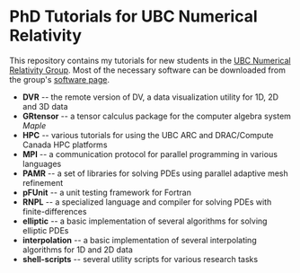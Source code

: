 PhD Tutorials for UBC Numerical Relativity
==========================================

This repository contains my tutorials for new students in the [UBC
Numerical Relativity Group](http://laplace.physics.ubc.ca).  Most of the
necessary software can be downloaded from the group's [software
page](http://laplace.physics.ubc.ca/Group/Software.html).

* **DVR** -- the remote version of DV, a data visualization utility for 1D, 2D and 3D data
* **GRtensor** -- a tensor calculus package for the computer algebra system *Maple*
* **HPC** -- various tutorials for using the UBC ARC and DRAC/Compute Canada HPC platforms
* **MPI** -- a communication protocol for parallel programming in various languages
* **PAMR** -- a set of libraries for solving PDEs using parallel adaptive mesh refinement
* **pFUnit** -- a unit testing framework for Fortran
* **RNPL** -- a specialized language and compiler for solving PDEs with finite-differences
* **elliptic** -- a basic implementation of several algorithms for solving elliptic PDEs  
* **interpolation** -- a basic implementation of several interpolating algorithms for 1D and 2D data
* **shell-scripts** -- several utility scripts for various research tasks
 
